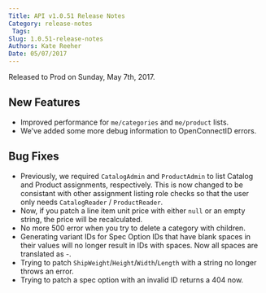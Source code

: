 ```yaml
---
Title: API v1.0.51 Release Notes
Category: release-notes
 Tags: 
Slug: 1.0.51-release-notes
Authors: Kate Reeher
Date: 05/07/2017
---
```


Released to Prod on Sunday, May 7th, 2017.

## New Features
- Improved performance for `me/categories` and `me/product` lists.
- We've added some more debug information to OpenConnectID errors.

## Bug Fixes

- Previously, we required `CatalogAdmin` and `ProductAdmin` to list Catalog and Product assignments, respectively. This is now changed to be consistant with other assignment listing role checks so that the user only needs `CatalogReader` / `ProductReader`.
- Now, if you patch a line item unit price with either `null` or an empty string, the price will be recalculated.
- No more 500 error when you try to delete a category with children.
- Generating variant IDs for Spec Option IDs that have blank spaces in their values will no longer result in IDs with spaces. Now all spaces are translated as -.
- Trying to patch `ShipWeight`/`Height`/`Width`/`Length` with a string no longer throws an error.
- Trying to patch a spec option with an invalid ID returns a 404 now.


